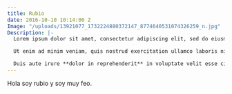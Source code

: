 ```yaml
---
title: Rubio
date: 2016-10-10 10:14:00 Z
Image: "/uploads/13921077_1732224880372147_8774640531074326259_n.jpg"
Description: |-
  Lorem ipsum dolor sit amet, consectetur adipiscing elit, sed do eiusmod tempor incididunt ut labore et dolore magna aliqua.

  Ut enim ad minim veniam, quis nostrud exercitation ullamco laboris nisi ut aliquip ex ea commodo consequat.

  Duis aute irure **dolor in reprehenderit** in voluptate velit esse cillum dolore eu fugiat nulla pariatur. Excepteur sint occaecat cupidatat **non proident**, sunt in culpa qui officia deserunt mollit anim id est laborum.
---
```


Hola soy rubio y soy muy feo.